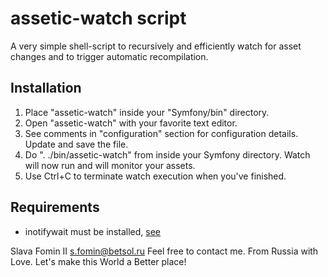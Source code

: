 assetic-watch script
====================

A very simple shell-script to recursively and efficiently watch for asset changes and to trigger automatic recompilation.

Installation
------------

1. Place "assetic-watch" inside your "Symfony/bin" directory.
2. Open "assetic-watch" with your favorite text editor.
3. See comments in "configuration" section for configuration details. Update and save the file.
4. Do ". ./bin/assetic-watch" from inside your Symfony directory. Watch will now run and will monitor your assets.
5. Use Ctrl+C to terminate watch execution when you've finished.

Requirements
------------

* inotifywait must be installed, [see](https://google.com/?q=install+inotifywait "Google it!")


Slava Fomin II <s.fomin@betsol.ru>
Feel free to contact me.
From Russia with Love.
Let's make this World a Better place!